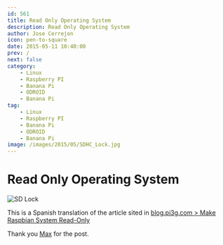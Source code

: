 ```yaml
---
id: 561
title: Read Only Operating System
description: Read Only Operating System
author: Jose Cerrejon
icon: pen-to-square
date: 2015-05-11 10:40:00
prev: /
next: false
category:
    - Linux
    - Raspberry PI
    - Banana Pi
    - ODROID
    - Banana Pi
tag:
    - Linux
    - Raspberry PI
    - Banana Pi
    - ODROID
    - Banana Pi
image: /images/2015/05/SDHC_Lock.jpg
---
```


# Read Only Operating System

![SD Lock](/images/2015/05/SDHC_Lock.jpg)

This is a Spanish translation of the article sited in [blog.pi3g.com > Make Raspbian System Read-Only](https://blog.pi3g.com/2014/04/make-raspbian-system-read-only/)

Thank you [Max](https://blog.pi3g.com/author/max/) for the post.
